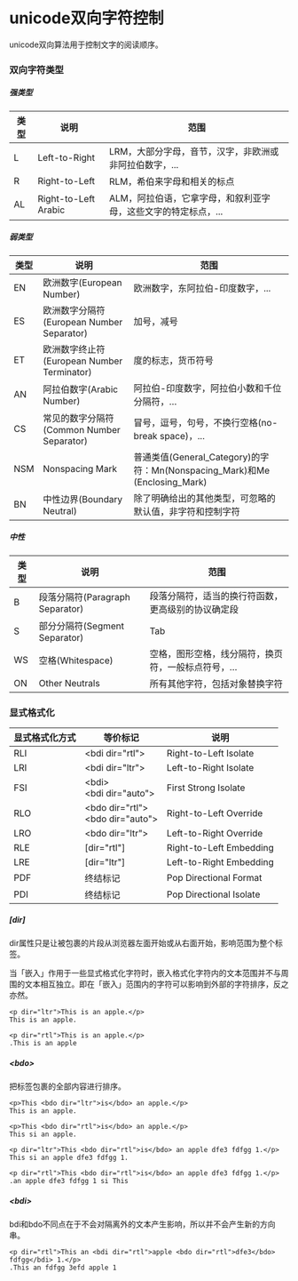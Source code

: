 # unicode双向字符控制

unicode双向算法用于控制文字的阅读顺序。

### 双向字符类型

##### 强类型

| 类型 | 说明 | 范围 |
|---|---|---|
| L | Left-to-Right | LRM，大部分字母，音节，汉字，非欧洲或非阿拉伯数字，... |
| R | Right-to-Left | RLM，希伯来字母和相关的标点 |
| AL | Right-to-Left Arabic | ALM，阿拉伯语，它拿字母，和叙利亚字母，这些文字的特定标点，... |

##### 弱类型

| 类型 | 说明 | 范围 |
|---|---|---|
| EN | 欧洲数字(European Number) | 欧洲数字，东阿拉伯-印度数字，... |
| ES | 欧洲数字分隔符(European Number Separator) | 加号，减号 |
| ET | 欧洲数字终止符(European Number Terminator) | 度的标志，货币符号 |
| AN | 阿拉伯数字(Arabic Number) | 阿拉伯-印度数字，阿拉伯小数和千位分隔符，… |
| CS | 常见的数字分隔符(Common Number Separator) | 冒号，逗号，句号，不换行空格(no-break space)，... |
| NSM | Nonspacing Mark | 普通类值(General_Category)的字符：Mn(Nonspacing_Mark)和Me (Enclosing_Mark) |
| BN | 中性边界(Boundary Neutral) | 除了明确给出的其他类型，可忽略的默认值，非字符和控制字符 |

##### 中性

| 类型 | 说明 | 范围 |
|---|---|---|
| B | 段落分隔符(Paragraph Separator) | 段落分隔符，适当的换行符函数，更高级别的协议确定段 |
| S | 部分分隔符(Segment Separator) | Tab
| WS | 空格(Whitespace) | 空格，图形空格，线分隔符，换页符，一般标点符号，… |
| ON | Other Neutrals | 所有其他字符，包括对象替换字符 |

### 显式格式化

<table>
<thead>
<tr>
    <th>显式格式化方式</th>
    <th>等价标记</th>
    <th>说明</th>
</tr>
</thead>
<tbody>
<tr>
    <td>RLI</td>
    <td>&lt;bdi dir="rtl"&gt;</td>
    <td>Right-to-Left Isolate</td>
</tr>
<tr>
    <td>LRI</td>
    <td>&lt;bdi dir="ltr"&gt;</td>
    <td>Left-to-Right Isolate</td>
</tr>
<tr>
    <td>FSI</td>
    <td>&lt;bdi&gt;
    <br/>&lt;bdi dir="auto"&gt;</td>
    <td>First Strong Isolate</td>
</tr>
<tr>
    <td>RLO</td>
    <td>&lt;bdo dir="rtl"&gt;
    <br/>&lt;bdo dir="auto"&gt;</td>
    <td>Right-to-Left Override</td>
</tr>
<tr>
    <td>LRO</td>
    <td>&lt;bdo dir="ltr"&gt;</td>
    <td>Left-to-Right Override</td>
</tr>
<tr>
    <td>RLE</td>
    <td>[dir="rtl"]</td>
    <td>Right-to-Left Embedding</td>
</tr>
<tr>
    <td>LRE</td>
    <td>[dir="ltr"]</td>
    <td>Left-to-Right Embedding</td>
</tr>
<tr>
    <td>PDF</td>
    <td>终结标记</td>
    <td>Pop Directional Format</td>
</tr>
<tr>
    <td>PDI</td>
    <td>终结标记</td>
    <td>Pop Directional Isolate</td>
</tr>
</tbody>
</table>

##### [dir]

dir属性只是让被包裹的片段从浏览器左面开始或从右面开始，影响范围为整个标签。

当「嵌入」作用于一些显式格式化字符时，嵌入格式化字符内的文本范围并不与周围的文本相互独立。即在「嵌入」范围内的字符可以影响到外部的字符排序，反之亦然。

```
<p dir="ltr">This is an apple.</p>
This is an apple.

<p dir="rtl">This is an apple.</p>
.This is an apple
```

##### &lt;bdo&gt;

把标签包裹的全部内容进行排序。

```
<p>This <bdo dir="ltr">is</bdo> an apple.</p>
This is an apple.

<p>This <bdo dir="rtl">is</bdo> an apple.</p>
This si an apple.

<p dir="ltr">This <bdo dir="rtl">is</bdo> an apple dfe3 fdfgg 1.</p>
This si an apple dfe3 fdfgg 1.

<p dir="rtl">This <bdo dir="rtl">is</bdo> an apple dfe3 fdfgg 1.</p>
.an apple dfe3 fdfgg 1 si This
```

##### &lt;bdi&gt;

bdi和bdo不同点在于不会对隔离外的文本产生影响，所以并不会产生新的方向串。

```
<p dir="rtl">This an <bdi dir="rtl">apple <bdo dir="rtl">dfe3</bdo> fdfgg</bdi> 1.</p>
.This an fdfgg 3efd apple 1
```